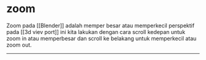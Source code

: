 # zoom
Zoom pada [[Blender]] adalah memper besar atau memperkecil perspektif pada [[3d viev port]]
ini kita lakukan dengan cara scroll kedepan untuk zoom in atau memperbesar dan scroll ke belakang untuk memperkecil atau zoom out.

---
